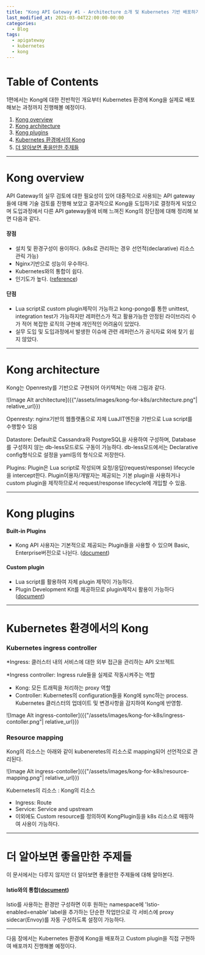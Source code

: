 ```yaml
---
title: "Kong API Gateway #1 - Architecture 소개 및 Kubernetes 기반 배포하기"
last_modified_at: 2021-03-04T22:00:00-00:00
categories:
  - Blog
tags:
  - apigateway
  - kubernetes
  - kong
---
```



# Table of Contents
1편에서는 Kong에 대한 전반적인 개요부터 Kubernetes 환경에 Kong을 실제로 배포해보는 과정까지 진행해볼 예정이다.
1. [Kong overview](#kong-overview)
1. [Kong architecture](#kong-architecture)
1. [Kong plugins](#kong-plugins)
1. [Kubernetes 환경에서의 Kong](#kubernetes-환경에서의-kong)
1. [더 알아보면 좋을만한 주제들](#더-알아보면-좋을만한-주제들)


---


# Kong overview



API Gateway의 실무 검토에 대한 필요성이 있어 대중적으로 사용되는 API gateway들에 대해 기술 검토를 진행해 보았고 결과적으로 Kong을 도입하기로 결정하게 되었으며 도입과정에서 다른 API gateway들에 비해 느껴진 Kong의 장단점에 대해 정리해 보면 다음과 같다.


#### 장점

- 설치 및 환경구성이 용이하다. (k8s로 관리하는 경우 선언적(declarative) 리소스 관릭 가능)
- Nginx기반으로 성능이 우수하다.
- Kubernetes와의 통합이 쉽다.
- 인기도가 높다. ([reference](https://gist.github.com/StevenACoffman/acf1133da6c5ff5226c0f6eb8fbd8132))


#### 단점

- Lua script로 custom plugin제작이 가능하고 kong-pongo를 통한 unittest, integration test가 가능하지만 레퍼런스가 적고 활용가능한 안정된 라이브라리 수가 적어 복잡한 로직의 구현에 개인적인 어려움이 있었다.
- 실무 도입 및 도입과정에서 발생한 이슈에 관련 레퍼런스가 공식자료 외에 찾기 쉽지 않았다.


---


# Kong architecture



Kong는 Openresty를 기반으로 구현되어 아키텍쳐는 아래 그림과 같다.

![Image Alt architecture]({{"/assets/images/kong-for-k8s/architecture.png"| relative_url}})

Openresty: nginx기반의 웹플랫폼으로 자체 LuaJIT엔진을 기반으로 Lua script를 수행할수 있음

Datastore: Default로 Cassandra와 PostgreSQL을 사용하여 구성하며, Database를 구성하지 않는 db-less모드로도 구동이 가능하다. db-less모드에서는 Declarative config형식으로 설정을 yaml등의 형식으로 저장한다.

Plugins: Plugin은 Lua script로 작성되며 요청/응답(request/response) lifecycle을 intercept한다. Plugin이용자/개발자는 제공되는 기본 plugin을 사용하거나 custom plugin을 제작하므로서 request/response lifecycle에 개입할 수 있음.


---


# Kong plugins


#### Built-in Plugins

- Kong API 사용자는 기본적으로 제공되는 Plugin들을 사용할 수 있으며 Basic, Enterprise버전으로 나뉜다. ([document](https://docs.konghq.com/hub/))

#### Custom plugin

- Lua script를 활용하여 자체 plugin 제작이 가능하다.
- Plugin Development Kit를 제공하므로 plugin제작시 활용이 가능하다 ([document](https://docs.konghq.com/gateway-oss/2.3.x/pdk/))


---


# Kubernetes 환경에서의 Kong


### Kubernetes ingress controller

*Ingress: 클러스터 내의 서비스에 대한 외부 접근을 관리하는 API 오브젝트

*Ingress controller: Ingress rule들을 실제로 작동시켜주는 역할

- Kong: 모든 트래픽을 처리하는 proxy 역할
- Controller: Kubernetes의 configuration들을 Kong에 sync하는 process. Kubernetes 클러스터의 업데이트 및 변경사항을 감지하여 Kong에 반영함.

![Image Alt ingress-contoller]({{"/assets/images/kong-for-k8s/ingress-contoller.png"| relative_url}})

### Resource mapping

Kong의 리소스는 아래와 같이 kubeneretes의 리소스로 mapping되어 선언적으로 관리된다.

![Image Alt ingress-contoller]({{"/assets/images/kong-for-k8s/resource-mapping.png"| relative_url}})

Kubernetes의 리소스 : Kong의 리소스

- Ingress: Route
- Service: Service and upstream
- 이외에도 Custom resource를 정의하여 KongPlugin등을 k8s 리소스로 매핑하여 사용이 가능하다.


---


# 더 알아보면 좋을만한 주제들
이 문서에서는 다루지 않지만 더 알아보면 좋을만한 주제들에 대해 알아본다.

#### Istio와의 통합([document](https://docs.konghq.com/kubernetes-ingress-controller/1.1.x/guides/getting-started-istio/))

Istio를 사용하는 환경만 구성하면 이후 원하는 namespace에 'Istio-enabled=enable' label을 추가하는 단순한 작업만으로 각 서비스에 proxy sidecar(Envoy)를 자동 구성하도록 설정이 가능하다.


---

다음 장에서는 Kubernetes 환경에 Kong을 배포하고 Custom plugin을 직접 구현하여 배포까지 진행해볼 예정이다.
